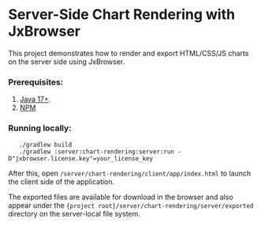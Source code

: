 # Server-Side Chart Rendering with JxBrowser

This project demonstrates how to render and export HTML/CSS/JS charts on the server side using JxBrowser.

### Prerequisites:
1. [Java 17+][java].
2. [NPM][npm]

### Running locally:
```shell
   ./gradlew build
   ./gradlew :server:chart-rendering:server:run -D"jxbrowser.license.key"=your_license_key
```
After this, open `/server/chart-rendering/client/app/index.html` to launch the client side 
of the application.

The exported files are available for download in the browser and also appear under the 
`{project root}/server/chart-rendering/server/exported` directory on the server-local file system.

[java]: (https://www.azul.com/downloads/#zulu)
[npm]: (https://nodejs.org/en/download)
